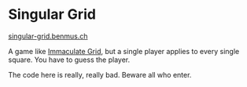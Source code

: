 # Singular Grid

[singular-grid.benmus.ch](https://singular-grid.benmus.ch)

A game like [Immaculate Grid](https://immaculategrid.com), but a single player applies
to every single square. You have to guess the player.

The code here is really, really bad. Beware all who enter.
